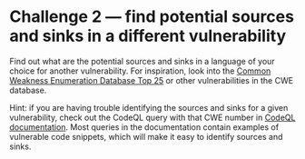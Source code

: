 # Challenge 2 — find potential sources and sinks in a different vulnerability
Find out what are the potential sources and sinks in a language of your choice for another vulnerability. For inspiration, look into the [Common Weakness Enumeration Database Top 25](https://cwe.mitre.org/top25/archive/2022/2022_cwe_top25.html) or other vulnerabilities in the CWE database.

Hint: if you are having trouble identifying the sources and sinks for a given vulnerability, check out the CodeQL query with that CWE number in [CodeQL documentation](https://codeql.github.com/codeql-query-help/full-cwe/). Most queries in the documentation contain examples of vulnerable code snippets, which will make it easy to identify sources and sinks.
